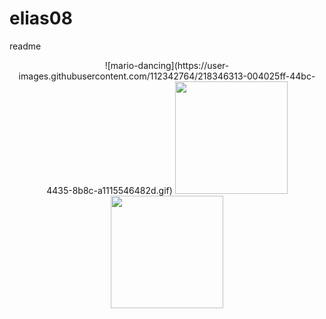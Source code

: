 # elias08
readme


<div align="center">
![mario-dancing](https://user-images.githubusercontent.com/112342764/218346313-004025ff-44bc-4435-8b8c-a1115546482d.gif)

<a href="https://github.com/EliasBRodrigues">
<img height="180em" src="https://github-readme-stats.vercel.app/api/top-langs/?username=EliasBRodrigues&layout=compact&langs_count=7&theme=dark"/>
<img height="180em" src="https://github-readme-stats.vercel.app/api?username=EliasBRodrigues&show_icons=true&theme=dark&include_all_commits=true&count_private=true"/>

</div>
